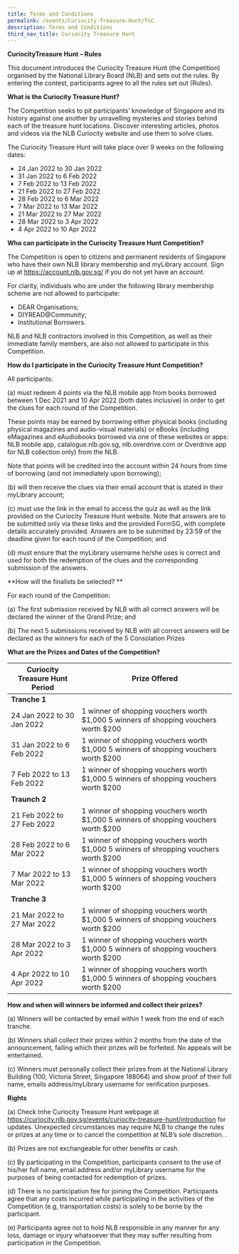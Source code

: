 ```yaml
---
title: Terms and Conditions
permalink: /events/Curiocity-Treasure-Hunt/TnC
description: Terms and Conditions
third_nav_title: Curiocity Treasure Hunt
---
```

**CuriocityTreasure Hunt  – Rules**

This document introduces the Curiocity Treasure Hunt (the Competition) organised by the National Library Board (NLB) and sets out the rules.  By entering the contest, participants agree to all the rules set out (Rules).  

**What is the Curiocity Treasure Hunt?**

The Competition seeks to pit participants’ knowledge of Singapore and its history against one another by unravelling mysteries and stories behind each of the treasure hunt locations. Discover interesting articles, photos and videos via the NLB Curiocity website and use them to solve clues.

The Curiocity Treasure Hunt will take place over 9 weeks on the following dates:

* 24 Jan 2022 to 30 Jan 2022 
* 31 Jan 2022 to 6 Feb 2022 
* 7 Feb 2022 to 13 Feb 2022 
* 21 Feb 2022 to 27 Feb 2022 
* 28 Feb 2022 to 6 Mar 2022
* 7 Mar 2022 to 13 Mar 2022
* 21 Mar 2022 to 27 Mar 2022 
* 28 Mar 2022 to 3 Apr 2022
* 4 Apr 2022 to 10 Apr 2022


**Who can participate in the Curiocity Treasure Hunt Competition?**

The Competition is open to citizens and permanent residents of Singapore who have their own NLB library membership and myLibrary account. Sign up at https://account.nlb.gov.sg/ if you do not yet have an account.  


For clarity, individuals who are under the following library membership scheme are not allowed to participate:

* DEAR Organisations;
* DIYREAD@Community;
* Institutional Borrowers.

NLB and NLB contractors involved in this Competition, as well as their immediate family members, are also not allowed to participate in this Competition.



**How do I participate in the Curiocity Treasure Hunt Competition?**

All participants:

(a)	must redeem 4 points via the NLB mobile app from books borrowed between 1 Dec 2021 and 10 Apr 2022 (both dates inclusive) in order to get the clues for each round of the Competition. 

These points may be earned by borrowing either physical books (including physical magazines and audio-visual materials) or eBooks (including eMagazines and eAudiobooks borrowed via one of these websites or apps: NLB mobile app, catalogue.nlb.gov.sg, nlb.overdrive.com or Overdrive app for NLB collection only) from the NLB. 

Note that points will be credited into the account within 24 hours from time of borrowing (and not immediately upon borrowing);  


(b)	will then receive the clues via their email account that is stated in their myLibrary account;

(c)	must use the link in the email to access the quiz as well as the link provided on the Curiocity Treasure Hunt website. Note that answers are to be submitted only via these links and the provided FormSG, with complete details accurately provided. Answers are to be submitted by 23:59 of the deadline given for each round of the Competition; and

(d)	must ensure that the myLibrary username he/she uses is correct and used for both the redemption of the clues and the corresponding submission of the answers.



**How will the finalists be selected? **

For each round of the Competition:

(a)	The first submission received by NLB with all correct answers will be declared the winner of the Grand Prize; and

(b)	The next 5 submissions received by NLB with all correct answers will be declared as the winners for each of the 5 Consolation Prizes


**What are the Prizes and Dates of the Competition?**

 

| **Curiocity Treasure Hunt Period** | **Prize Offered**                                            |
| ---------------------------------- | ------------------------------------------------------------ |
| **Tranche 1**                      |                                                              |
| 24 Jan 2022 to 30 Jan 2022         | 1 winner of shopping vouchers worth  $1,000   5 winners of shopping vouchers worth  $200 |
| 31 Jan 2022 to 6 Feb 2022          | 1 winner of shopping vouchers worth  $1,000   5 winners of shopping vouchers worth  $200 |
| 7 Feb 2022 to 13 Feb 2022          | 1 winner of shopping vouchers worth  $1,000   5 winners of shopping vouchers worth  $200 |
| **Traunch 2**                      |                                                              |
| 21 Feb 2022 to 27 Feb 2022         | 1 winner of shopping vouchers worth  $1,000   5 winners of shopping vouchers worth  $200 |
| 28 Feb 2022 to 6 Mar 2022          | 1 winner of shopping vouchers worth  $1,000   5 winners of shropping vouchers worth  $200 |
| 7 Mar 2022 to 13 Mar 2022          | 1 winner of shopping vouchers worth  $1,000   5 winners of shopping vouchers worth  $200 |
| **Tranche 3**                      |                                                              |
| 21 Mar 2022 to 27 Mar 2022         | 1 winner of shopping vouchers worth  $1,000   5 winners of shopping vouchers worth  $200 |
| 28 Mar 2022 to 3 Apr 2022          | 1 winner of shopping vouchers worth  $1,000   5 winners of shopping vouchers worth  $200 |
| 4 Apr 2022 to 10 Apr 2022          | 1 winner of shopping vouchers worth  $1,000   5 winners of shopping vouchers worth  $200 |

 


**How and when will winners be informed and collect their prizes?**

(a)	Winners will be contacted by email within 1 week from the end of each tranche. 

(b)	Winners shall collect their prizes within 2 months from the date of the announcement, failing which their prizes will be forfeited. No appeals will be entertained. 

(c)	Winners must personally collect their prizes from at the National Library Building (100, Victoria Street, Singapore 188064) and show proof of their full name, emails address/myLibrary username for verification purposes.



**Rights** 

(a)	Check tnhe Curiocity Treasure Hunt webpage at https://curiocity.nlb.gov.sg/events/curiocity-treasure-hunt/introduction for updates. Unexpected circumstances may require NLB to change the rules or prizes at any time or to cancel the competition at NLB’s sole discretion.     . 

(b)	Prizes are not exchangeable for other benefits or cash. 

(c)	By participating in the Competition, participants consent to the use of his/her full name, email address and/or myLibrary username for the purposes of being  contacted for redemption of prizes. 

(d)	There is no participation fee for joining the Competition. Participants agree that any costs incurred while participating in the activities of the Competition (e.g, transportation costs) is solely to be borne by the participant.

(e)	Participants agree not to hold NLB responsible in any manner for any loss, damage or injury whatsoever that they may suffer resulting from participation in the Competition.